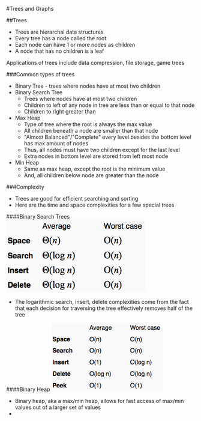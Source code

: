#Trees and Graphs

##Trees

- Trees are hierarchal data structures
- Every tree has a node called the root
- Each node can have 1 or more nodes as children
- A node that has no children is a leaf

Applications of trees include data compression, file storage, game trees

###Common types of trees

- Binary Tree - trees where nodes have at most two children
- Binary Search Tree 
	- Trees where nodes have at most two children
	- Children to left of any node in tree are less than or equal to that node
	- Children to right greater than
- Max Heap
	- Type of tree where the root is always the max value
	- All children beneath a node are smaller than  that node
	- "Almost Balanced"/"Complete" every level besides the bottom level has max amount of nodes
	- Thus, all nodes must have two children except for the last level
	- Extra nodes in bottom level are stored from left most node
- Min Heap
	- Same as max heap, except the root is the minimum value
	- And, all children below node are greater than the node

###Complexity
- Trees are good for efficient searching and sorting
- Here are the time and space complexities for a few special trees

####Binary Search Trees
![bst-complexity](images/bst-complexity.png)

- The logarithmic search, insert, delete complexities come from the fact that each decision for traversing the tree effectively removes half of the tree

####Binary Heap
![bh-complexity](images/bh-complexity.png)

- Binary heap, aka a max/min heap, allows for fast access of max/min values out of a larger set of values
- 
